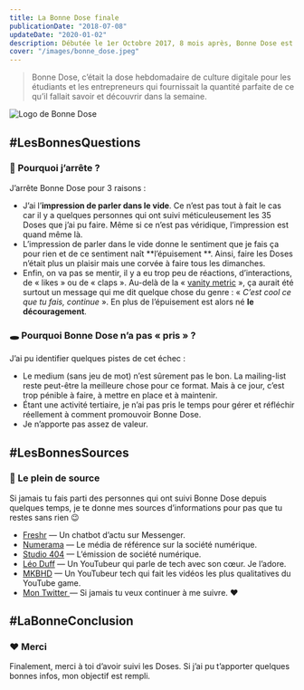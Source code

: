 ```yaml
---
title: La Bonne Dose finale
publicationDate: "2018-07-08"
updateDate: "2020-01-02"
description: Débutée le 1er Octobre 2017, 8 mois après, Bonne Dose est un échec et il faut savoir dire stop.
cover: "/images/bonne_dose.jpeg"
---
```


> Bonne Dose, c’était la dose hebdomadaire de culture digitale pour les étudiants et les entrepreneurs qui fournissait
> la quantité parfaite de ce qu’il fallait savoir et découvrir dans la semaine.

![Logo de Bonne Dose](/images/bonne_dose.jpeg)

## #LesBonnesQuestions

### 🤔 Pourquoi j’arrête ?

J’arrête Bonne Dose pour 3 raisons :

* J’ai l’**impression de parler dans le vide**. Ce n’est pas tout à fait le cas car il y a quelques personnes qui ont
  suivi méticuleusement les 35 Doses que j’ai pu faire. Même si ce n’est pas véridique, l’impression est quand même là.
* L’impression de parler dans le vide donne le sentiment que je fais ça pour rien et de ce sentiment naît **l’épuisement
  **. Ainsi, faire les Doses n’était plus un plaisir mais une corvée à faire tous les dimanches.
* Enfin, on va pas se mentir, il y a eu trop peu de réactions, d’interactions, de « likes » ou de « claps ». Au-delà de
  la «  [vanity metric](https://www.definitions-marketing.com/definition/vanity-metric/)  », ça aurait été surtout un
  message qui me dit quelque chose du genre : « *C’est cool ce que tu fais, continue* ». En plus de l’épuisement est
  alors né **le découragement**.

### 🕳️ Pourquoi Bonne Dose n’a pas « pris » ?

J’ai pu identifier quelques pistes de cet échec :

* Le medium (sans jeu de mot) n’est sûrement pas le bon. La mailing-list reste peut-être la meilleure chose pour ce
  format. Mais à ce jour, c’est trop pénible à faire, à mettre en place et à maintenir.
* Étant une activité tertiaire, je n’ai pas pris le temps pour gérer et réfléchir réellement à comment promouvoir Bonne
  Dose.
* Je n’apporte pas assez de valeur.

## #LesBonnesSources

### 🌊 Le plein de source

Si jamais tu fais parti des personnes qui ont suivi Bonne Dose depuis quelques temps, je te donne mes sources
d’informations pour pas que tu restes sans rien 😉

* [Freshr](https://www.freshr.fr/)  — Un chatbot d’actu sur Messenger.
* [Numerama](https://www.numerama.com/)  — Le média de référence sur la société numérique.
* [Studio 404](http://dequaliter.com/)  — L’émission de société numérique.
* [Léo Duff](https://www.youtube.com/channel/UCNiauGTV7XhkOpUAIXod4xA)  — Un YouTubeur qui parle de tech avec son cœur.
  Je l’adore.
* [MKBHD](https://www.youtube.com/user/marquesbrownlee)  — Un YouTubeur tech qui fait les vidéos les plus qualitatives
  du YouTube game.
* [Mon Twitter ](https://twitter.com/LouisCuvelier_) — Si jamais tu veux continuer à me suivre. ❤️

## #LaBonneConclusion

### ❤️ Merci

Finalement, merci à toi d’avoir suivi les Doses. Si j’ai pu t’apporter quelques bonnes infos, mon objectif est rempli.

